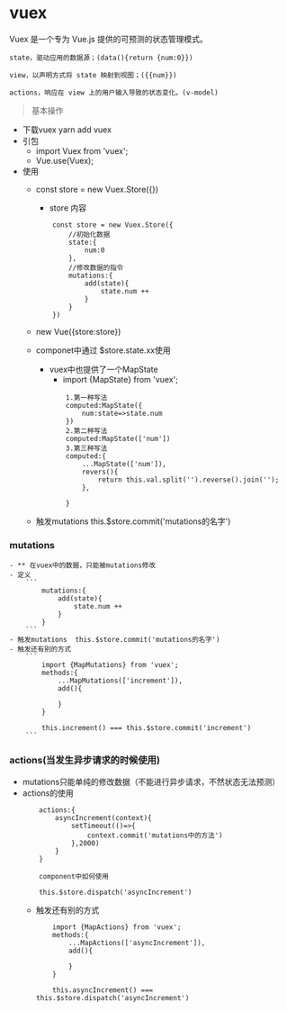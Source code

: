 # vuex

Vuex 是一个专为 Vue.js 提供的可预测的状态管理模式。

```
state，驱动应用的数据源；(data(){return {num:0}})

view，以声明方式将 state 映射到视图；({{num}})

actions，响应在 view 上的用户输入导致的状态变化。(v-model)

```

> 基本操作
 - 下载vuex  yarn add vuex
 - 引包
    - import Vuex from 'vuex';
    - Vue.use(Vuex);
 - 使用
    - const store = new Vuex.Store({})
        - store 内容
        ```
            const store = new Vuex.Store({
                //初始化数据
                state:{
                    num:0
                },
                //修改数据的指令
                mutations:{
                    add(state){
                        state.num ++
                    }
                }
            })
        ```
    - new Vue({store:store})

    - componet中通过 $store.state.xx使用
        - vuex中也提供了一个MapState
            - import {MapState} from 'vuex';
            ```
                1.第一种写法
                computed:MapState({
                    num:state=>state.num
                })
                2.第二种写法
                computed:MapState(['num'])
                3.第三种写法
                computed:{
                    ...MapState(['num']),
                    revers(){
                        return this.val.split('').reverse().join('');
                    },

                }

            ```

    - 触发mutations  this.$store.commit('mutations的名字')


### mutations
    - ** 在vuex中的数据，只能被mutations修改
    - 定义
        ```
            mutations:{
                add(state){
                    state.num ++
                }
            }
        ```
    - 触发mutations  this.$store.commit('mutations的名字')
    - 触发还有别的方式
        ```
            import {MapMutations} from 'vuex';
            methods:{
                ...MapMutations(['increment']),
                add(){

                }
            }

            this.increment() === this.$store.commit('increment')
        ```


### actions(当发生异步请求的时候使用)
- mutations只能单纯的修改数据（不能进行异步请求，不然状态无法预测）
- actions的使用
    ``` 
        actions:{
            asyncIncrement(context){
                setTimeout(()=>{
                    context.commit('mutations中的方法')
                },2000)
            }
        }

        component中如何使用

        this.$store.dispatch('asyncIncrement')
    ```
    - 触发还有别的方式
        ```
            import {MapActions} from 'vuex';
            methods:{
                ...MapActions(['asyncIncrement']),
                add(){
                    
                }
            }

            this.asyncIncrement() === this.$store.dispatch('asyncIncrement')
        ```


 